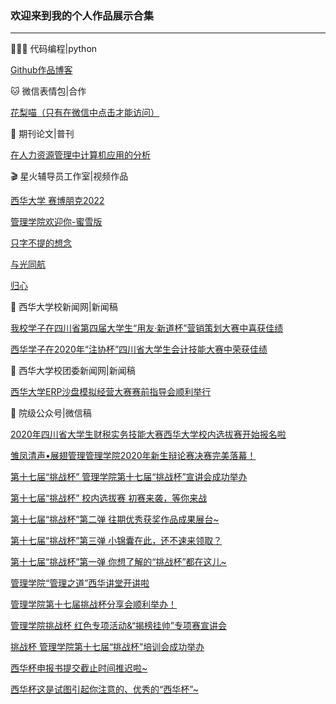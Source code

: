 ### 欢迎来到我的个人作品展示合集
---------------------

👨🏻‍💻 代码编程|python

[Github作品博客](https://jim6699.github.io/)

🐱 微信表情包|合作

[花梨喵（只有在微信中点击才能访问）](https://jim6699.github.io/)

📖 期刊论文|普刊

[在人力资源管理中计算机应用的分析](https://www.weiyun.com/preview?fileid=d7a4c9c2-68ce-41c3-a58a-321c701e3f3a&pdirkey=f70acd39912821e0e1e6326c20c6699d&filename=%E6%99%AE%E9%80%9A%E6%9C%9F%E5%88%8A-%E9%94%A6%E7%BB%A3-%E5%9C%A8%E4%BA%BA%E5%8A%9B%E8%B5%84%E6%BA%90%E7%AE%A1%E7%90%86%E4%B8%AD%E8%AE%A1%E7%AE%97%E6%9C%BA%E5%BA%94%E7%94%A8%E7%9A%84%E5%88%86%E6%9E%90.pdf&sharekey=VPvp7xdg)

🎬 星火辅导员工作室|视频作品

[西华大学 赛博朋克2022](https://www.douyin.com/video/7087022000065006883)

[管理学院欢迎你-蜜雪版](https://www.douyin.com/video/6999835751995149576)

[只字不提的想念](https://www.douyin.com/video/7043726736969714980)

[与光同航](https://www.douyin.com/video/6993269659457883422)

[归心](https://www.douyin.com/video/7058908413484469512)

📝 西华大学校新闻网|新闻稿

[我校学子在四川省第四届大学生“用友·新道杯”营销策划大赛中喜获佳绩](http://news.xhu.edu.cn/58/6c/c986a153708/page.htm)

[西华学子在2020年“注协杯”四川省大学生会计技能大赛中荣获佳绩](http://news.xhu.edu.cn/56/61/c986a153185/page.htm)

📝 西华大学校团委新闻网|新闻稿

[西华大学ERP沙盘模拟经营大赛赛前指导会顺利举行](http://tw.xhu.edu.cn/55/41/c2747a152897/page.htm)

📄 院级公众号|微信稿

[2020年四川省大学生财税实务技能大赛西华大学校内选拔赛开始报名啦](https://mp.weixin.qq.com/s/KzMudWyBsAIEn3r0_xKcdA)

[雏凤清声•展翅管理管理学院2020年新生辩论赛决赛完美落幕！](https://mp.weixin.qq.com/s/t2BU9VNalLiKF4aCvoQ5oA)

[第十七届“挑战杯” 管理学院第十七届“挑战杯”宣讲会成功举办](https://mp.weixin.qq.com/s/1b7ZVUpU1PQJZTr1hS9Mrw)

[第十七届“挑战杯” 校内选拔赛 初赛来袭，等你来战](https://mp.weixin.qq.com/s/oQN9f9ovuuWyKUrmncurNw)

[第十七届“挑战杯”第二弹 往期优秀获奖作品成果展台~](https://mp.weixin.qq.com/s/KXtz2Pq9e83zBb_CghgiHA)

[第十七届“挑战杯”第三弹 小锦囊在此，还不速来领取？](https://mp.weixin.qq.com/s/g2yk1eigPNfkDYMxfWrcdQ)

[第十七届“挑战杯”第一弹 你想了解的“挑战杯”都在这儿~](https://mp.weixin.qq.com/s/Lg5Qgs4EanamoAKh4bHoIQ)

[管理学院“管理之道”西华讲堂开讲啦](https://mp.weixin.qq.com/s/qtIt6zzn30kzKi27SPtbcg)

[管理学院第十七届挑战杯分享会顺利举办！](https://mp.weixin.qq.com/s/f3yVI4eV7hCZIIjfT1oM6A)

[管理学院挑战杯 红色专项活动&“揭榜挂帅”专项赛宣讲会](https://mp.weixin.qq.com/s/_51QMX8OBo__a3oMgN4hMw)

[挑战杯 管理学院第十七届“挑战杯”培训会成功举办](https://mp.weixin.qq.com/s/5goG3BmZnDsr_BhQlCshVg)

[西华杯申报书提交截止时间推迟啦~](https://mp.weixin.qq.com/s/QUwP94dscQSi9CoedVjSDQ)

[西华杯这是试图引起你注意的、优秀的“西华杯”~](https://mp.weixin.qq.com/s/cPX-brSAR9VkCBmETALILA)
